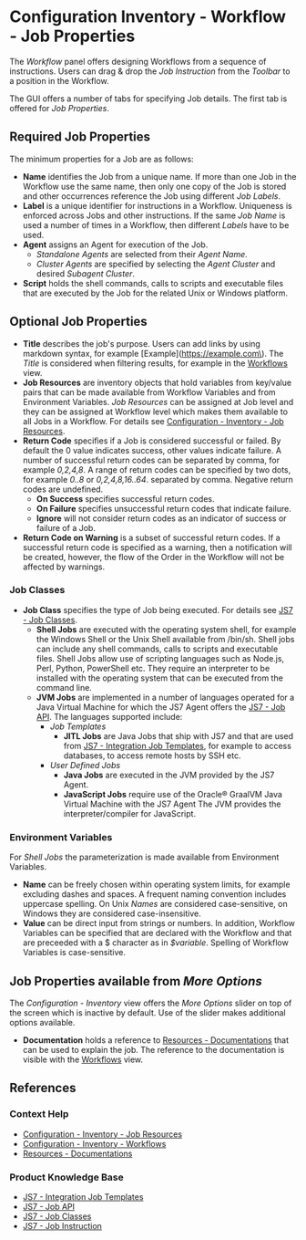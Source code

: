# Configuration Inventory - Workflow - Job Properties

The *Workflow* panel offers designing Workflows from a sequence of instructions. Users can drag & drop the *Job Instruction* from the *Toolbar* to a position in the Workflow.

The GUI offers a number of tabs for specifying Job details. The first tab is offered for *Job Properties*.

## Required Job Properties

The minimum properties for a Job are as follows:

- **Name** identifies the Job from a unique name. If more than one Job in the Workflow use the same name, then only one copy of the Job is stored and other occurrences reference the Job using different *Job Labels*.
- **Label** is a unique identifier for instructions in a Workflow. Uniqueness is enforced across Jobs and other instructions. If the same *Job Name* is used a number of times in a Workflow, then different *Labels* have to be used.
- **Agent** assigns an Agent for execution of the Job.
  - *Standalone Agents* are selected from their *Agent Name*.
  - *Cluster Agents* are specified by selecting the *Agent Cluster* and desired *Subagent Cluster*.
- **Script** holds the shell commands, calls to scripts and executable files that are executed by the Job for the related Unix or Windows platform.

## Optional Job Properties

- **Title** describes the job's purpose. Users can add links by using markdown syntax, for example \[Example\]\(https://example.com\). The *Title* is considered when filtering results, for example in the [Workflows](/workflows) view.
- **Job Resources** are inventory objects that hold variables from key/value pairs that can be made available from Workflow Variables and from Environment Variables. *Job Resources* can be assigned at Job level and they can be assigned at Workflow level which makes them available to all Jobs in a Workflow. For details see [Configuration - Inventory - Job Resources](/configuration-inventory-job-resources).
- **Return Code** specifies if a Job is considered successful or failed. By default the 0 value indicates success, other values indicate failure. A number of successful return codes can be separated by comma, for example *0,2,4,8*. A range of return codes can be specified by two dots, for example *0..8* or *0,2,4,8,16..64*. separated by comma. Negative return codes are undefined.
  - **On Success** specifies successful return codes.
  - **On Failure** specifies unsuccessful return codes that indicate failure.
  - **Ignore** will not consider return codes as an indicator of success or failure of a Job.
- **Return Code on Warning** is a subset of successful return codes. If a successful return code is specified as a warning, then a notification will be created, however, the flow of the Order in the Workflow will not be affected by warnings.

### Job Classes

- **Job Class** specifies the type of Job being executed. For details see [JS7 - Job Classes](https://kb.sos-berlin.com/display/JS7/JS7+-+Job+Classes).
  - **Shell Jobs** are executed with the operating system shell, for example the Windows Shell or the Unix Shell available from /bin/sh. Shell jobs can include any shell commands, calls to scripts and executable files. Shell Jobs allow use of scripting languages such as Node.js, Perl, Python, PowerShell etc. They require an interpreter to be installed with the operating system that can be executed from the command line.
  - **JVM Jobs** are implemented in a number of languages operated for a Java Virtual Machine for which the JS7 Agent offers the [JS7 - Job API](https://kb.sos-berlin.com/display/JS7/JS7+-+Job+API). The languages supported include:
    - *Job Templates*
      - **JITL Jobs** are Java Jobs that ship with JS7 and that are used from [JS7 - Integration Job Templates](https://kb.sos-berlin.com/display/JS7/JS7+-+Integration+Job+Templates), for example to access databases, to access remote hosts by SSH etc.
    - *User Defined Jobs*
      - **Java Jobs** are executed in the JVM provided by the JS7 Agent.
      - **JavaScript Jobs** require use of the Oracle® GraalVM Java Virtual Machine with the JS7 Agent The JVM provides the interpreter/compiler for JavaScript.
  
### Environment Variables

For *Shell Jobs* the parameterization is made available from Environment Variables.

- **Name** can be freely chosen within operating system limits, for example excluding dashes and spaces. A frequent naming convention includes uppercase spelling. On Unix *Names* are considered case-sensitive, on Windows they are considered case-insensitive.
- **Value** can be direct input from strings or numbers. In addition, Workflow Variables can be specified that are declared with the Workflow and that are preceeded with a $ character as in *$variable*. Spelling of Workflow Variables is case-sensitive.

## Job Properties available from *More Options*

The *Configuration - Inventory* view offers the *More Options* slider on top of the screen which is inactive by default. Use of the slider makes additional options available.

- **Documentation** holds a reference to [Resources - Documentations](/resources-documentations) that can be used to explain the job. The reference to the documentation is visible with the [Workflows](/workflows) view.

## References

### Context Help

- [Configuration - Inventory - Job Resources](/configuration-inventory-job-resources)
- [Configuration - Inventory - Workflows](/configuration-inventory-workflows)
- [Resources - Documentations](/resources-documentations)

### Product Knowledge Base

- [JS7 - Integration Job Templates](https://kb.sos-berlin.com/display/JS7/JS7+-+Integration+Job+Templates)
- [JS7 - Job API](https://kb.sos-berlin.com/display/JS7/JS7+-+Job+API)
- [JS7 - Job Classes](https://kb.sos-berlin.com/display/JS7/JS7+-+Job+Classes)
- [JS7 - Job Instruction](https://kb.sos-berlin.com/display/JS7/JS7+-+Job+Instruction)
